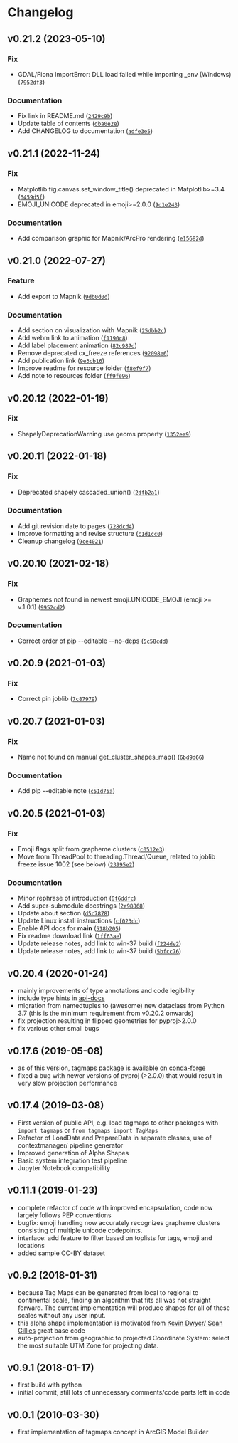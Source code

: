 # Changelog

<!--next-version-placeholder-->

## v0.21.2 (2023-05-10)
### Fix
* GDAL/Fiona ImportError: DLL load failed while importing _env (Windows) ([`7952df3`](https://github.com/Sieboldianus/TagMaps/commit/7952df3d5693cf99a2c6d65967a7951a436b36b9))

### Documentation
* Fix link in README.md ([`2429c9b`](https://github.com/Sieboldianus/TagMaps/commit/2429c9bd98a80d91a6c89eb337436d61f880b439))
* Update table of contents ([`dba0e2e`](https://github.com/Sieboldianus/TagMaps/commit/dba0e2e1ad7101626b2a2c1491e9e8897d191096))
* Add CHANGELOG to documentation ([`adfe3e5`](https://github.com/Sieboldianus/TagMaps/commit/adfe3e569d8119f5ae72bc5fcc855fcaa2c4cf8c))

## v0.21.1 (2022-11-24)
### Fix
* Matplotlib fig.canvas.set_window_title() deprecated in Matplotlib>=3.4 ([`6459d5f`](https://github.com/Sieboldianus/TagMaps/commit/6459d5f8ee4395677fa3d1eedf6d8dda8fd40eda))
* EMOJI_UNICODE deprecated in emoji>=2.0.0 ([`9d1e243`](https://github.com/Sieboldianus/TagMaps/commit/9d1e2438ce81cbf8e65f3d47fad3c17afbcfbd61))

### Documentation
* Add comparison graphic for Mapnik/ArcPro rendering ([`e15682d`](https://github.com/Sieboldianus/TagMaps/commit/e15682d2626d883f9997b9121705789da91fcb1c))

## v0.21.0 (2022-07-27)
### Feature
* Add export to Mapnik ([`9db0d0d`](https://github.com/Sieboldianus/TagMaps/commit/9db0d0dc0a266f9eef7c3aac5bf663337c096f80))

### Documentation
* Add section on visualization with Mapnik ([`25dbb2c`](https://github.com/Sieboldianus/TagMaps/commit/25dbb2c0208f42d844fe92d6c863f909ce395f4f))
* Add webm link to animation ([`f1190c8`](https://github.com/Sieboldianus/TagMaps/commit/f1190c8521851d93a13d3227ec031b51928c59fe))
* Add label placement animation ([`82c987d`](https://github.com/Sieboldianus/TagMaps/commit/82c987d3af76b9c7343d5088adc8c1ae587e3b6d))
* Remove deprecated cx_freeze references ([`92098e6`](https://github.com/Sieboldianus/TagMaps/commit/92098e6bd7d2817ca2c537401d3a19b9dc1dacbf))
* Add publication link ([`9e3cb16`](https://github.com/Sieboldianus/TagMaps/commit/9e3cb163123ebbc87207d9ad56a6e457ac3fd28a))
* Improve readme for resource folder ([`f8ef9f7`](https://github.com/Sieboldianus/TagMaps/commit/f8ef9f746d5cb0bfe14022c182f3c06e8fbb1040))
* Add note to resources folder ([`ff9fe96`](https://github.com/Sieboldianus/TagMaps/commit/ff9fe962acbb2c833551e218137cab683e04fbcd))

## v0.20.12 (2022-01-19)
### Fix
* ShapelyDeprecationWarning use geoms property ([`1352ea9`](https://github.com/Sieboldianus/TagMaps/commit/1352ea94feb77db37b5305a9f6281e5c5b2834b5))

## v0.20.11 (2022-01-18)
### Fix
* Deprecated shapely cascaded_union() ([`2dfb2a1`](https://github.com/Sieboldianus/TagMaps/commit/2dfb2a13ddc544b7cf78fffc9b7f47d4788b9678))

### Documentation
* Add git revision date to pages ([`728dcd4`](https://github.com/Sieboldianus/TagMaps/commit/728dcd4fcaa17622259901b1477a8ff505889e30))
* Improve formatting and revise structure ([`c1d1cc0`](https://github.com/Sieboldianus/TagMaps/commit/c1d1cc04a97dbe49ad2cd85f12efc71db778ca89))
* Cleanup changelog ([`9ce4021`](https://github.com/Sieboldianus/TagMaps/commit/9ce40210cfe42620f1d99aaad687e37984c34f19))

## v0.20.10 (2021-02-18)
### Fix
* Graphemes not found in newest emoji.UNICODE_EMOJI (emoji >= v.1.0.1) ([`9952cd2`](https://github.com/Sieboldianus/TagMaps/commit/9952cd253d3637d8dff1304541720e9f37ea1abd))

### Documentation
* Correct order of pip --editable --no-deps ([`5c58cdd`](https://github.com/Sieboldianus/TagMaps/commit/5c58cdda327191796a0e37f9388ca0605b6dac75))

## v0.20.9 (2021-01-03)
### Fix
* Correct pin joblib ([`7c87979`](https://github.com/Sieboldianus/TagMaps/commit/7c879795975f7c3e54ce9088418f7dfc12b9e5c4))

## v0.20.7 (2021-01-03)
### Fix
* Name not found on manual get_cluster_shapes_map() ([`6bd9d66`](https://github.com/Sieboldianus/TagMaps/commit/6bd9d665eabfce7ed6bb3dfe7f7549df61ee9dfb))

### Documentation
* Add pip --editable note ([`c51d75a`](https://github.com/Sieboldianus/TagMaps/commit/c51d75aaa55e341e6a074fe01977a0504364da53))

## v0.20.5 (2021-01-03)
### Fix
* Emoji flags split from grapheme clusters ([`c0512e3`](https://github.com/Sieboldianus/TagMaps/commit/c0512e33a11af0d4ef026b12453bff65954f1f85))
* Move from ThreadPool to threading.Thread/Queue, related to joblib freeze issue 1002 (see below) ([`23995e2`](https://github.com/Sieboldianus/TagMaps/commit/23995e27d9d5b2382fb184cdeb074d7f80bf284f))

### Documentation
* Minor rephrase of introduction ([`6f6ddfc`](https://github.com/Sieboldianus/TagMaps/commit/6f6ddfc45c6174a90ef90abaf8c902119cb1921a))
* Add super-submodule docstrings ([`2e98868`](https://github.com/Sieboldianus/TagMaps/commit/2e98868dd1a85fa2aafffdf9bd906a8aff8cc8da))
* Update about section ([`d5c7878`](https://github.com/Sieboldianus/TagMaps/commit/d5c7878b47dc651f891e960a9758dd5e9a9ac59a))
* Update Linux install instructions ([`cf023dc`](https://github.com/Sieboldianus/TagMaps/commit/cf023dc0772cfb22630f38668ddce90be7d254cc))
* Enable API docs for __main__ ([`518b205`](https://github.com/Sieboldianus/TagMaps/commit/518b20551a29cdfb17f6e0ee7f8475866eb02800))
* Fix readme download link ([`1ff63ae`](https://github.com/Sieboldianus/TagMaps/commit/1ff63ae546f552cae5c559a76cb4adbf3f833dc4))
* Update release notes, add link to win-37 build ([`f224de2`](https://github.com/Sieboldianus/TagMaps/commit/f224de20d0d3e68a67c4d48443432ddf31893f5a))
* Update release notes, add link to win-37 build ([`5bfcc76`](https://github.com/Sieboldianus/TagMaps/commit/5bfcc76dafd9786fc7b7b66cc06a7313db3269f2))

## v0.20.4 (2020-01-24)

* mainly improvements of type annotations and code legibility
* include type hints in [api-docs](https://ad.vgiscience.org/tagmaps/docs/api/tagmaps_.html)
* migration from namedtuples to (awesome) new dataclass from Python 3.7
(this is the minimum requirement from v0.20.2 onwards)
* fix projection resulting in flipped geometries for pyproj>2.0.0
* fix various other small bugs

## v0.17.6 (2019-05-08)

* as of this version, tagmaps package is available on [conda-forge](<https://anaconda.org/conda-forge/tagmaps>)
* fixed a bug with newer versions of pyproj (>2.0.0) that would result in very slow projection performance

## v0.17.4 (2019-03-08)

* First version of public API, e.g. load tagmaps to other packages with `import tagmaps` or `from tagmaps import TagMaps`
* Refactor of LoadData and PrepareData in separate classes, use of contextmanager/ pipeline generator
* Improved generation of Alpha Shapes
* Basic system integration test pipeline
* Jupyter Notebook compatibility

## v0.11.1 (2019-01-23)

* complete refactor of code with improved encapsulation, code now largely follows PEP conventions
* bugfix: emoji handling now accurately recognizes grapheme clusters consisting of multiple unicode codepoints.
* interface: add feature to filter based on toplists for tags, emoji and locations
* added sample CC-BY dataset

## v0.9.2 (2018-01-31)

* because Tag Maps can be generated from local to regional to continental scale, finding an algorithm that fits all was not straight forward. The current implementation will produce shapes for all of these scales without any user input.
* this alpha shape implementation is motivated from [Kevin Dwyer/ Sean Gillies](http://blog.thehumangeo.com/2014/05/12/drawing-boundaries-in-python/) great base code
* auto-projection from geographic to projected Coordinate System: select the most suitable UTM Zone for projecting data.

## v0.9.1 (2018-01-17)

* first build with python
* initial commit, still lots of unnecessary comments/code parts left in code

## v0.0.1 (2010-03-30)

* first implementation of tagmaps concept in ArcGIS Model Builder